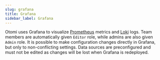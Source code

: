 ```yaml
---
slug: grafana
title: Grafana
sidebar_label: Grafana
---
```


Otomi uses Grafana to visualize [Prometheus](prometheus) metrics and [Loki](loki) logs. Team members are automatically given `Editor` role, while admins are also given `Admin` role. It is possible to make configuration changes directly in Grafana, but only to non-conflicting settings. Data sources are preconfigured and must not be edited as changes will be lost when Grafana is redeployed.